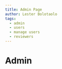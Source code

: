 ```yaml
---
title: Admin Page
author: Lester Bolotaolo
tags: 
  - admin
  - users
  - manage users
  - reviewers
---
```


# Admin